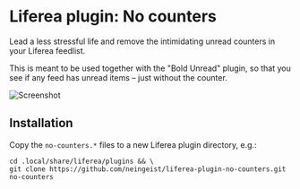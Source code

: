 Liferea plugin: No counters
===========================

Lead a less stressful life and remove the intimidating unread counters in your
Liferea feedlist.

This is meant to be used together with the "Bold Unread" plugin, so that you see
if any feed has unread items – just without the counter.

![Screenshot](https://raw.githubusercontent.com/neingeist/liferea-plugin-no-counters/screenshots/Screenshot_2019-07-21_12-21-28.png)


Installation
------------
Copy the `no-counters.*` files to a new Liferea plugin directory, e.g.:
~~~
cd .local/share/liferea/plugins && \
git clone https://github.com/neingeist/liferea-plugin-no-counters.git no-counters
~~~
